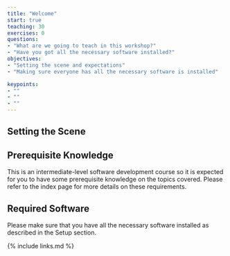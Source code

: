 ```yaml
---
title: "Welcome"
start: true
teaching: 30
exercises: 0
questions:
- "What are we going to teach in this workshop?"
- "Have you got all the necessary software installed?"
objectives:
- "Setting the scene and expectations"
- "Making sure everyone has all the necessary software is installed"

keypoints:
- ""
- ""
- ""
---
```

## Setting the Scene

## Prerequisite Knowledge
This is an intermediate-level software development course so it is expected for you to have some prerequisite knowledge
on the topics covered. 
Please refer to the index page for more details on these requirements. 



## Required Software
Please make sure that you have all the necessary software installed as described in the Setup section.

{% include links.md %}

